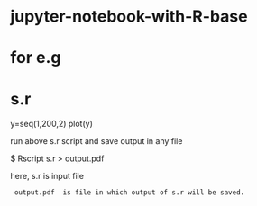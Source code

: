 # jupyter-notebook-with-R-base

# for e.g 
# s.r 
y=seq(1,200,2)
plot(y)


run above s.r script  and  save output in any file  

$ Rscript s.r > output.pdf

here,
     s.r  is input file
     
     output.pdf  is file in which output of s.r will be saved.
